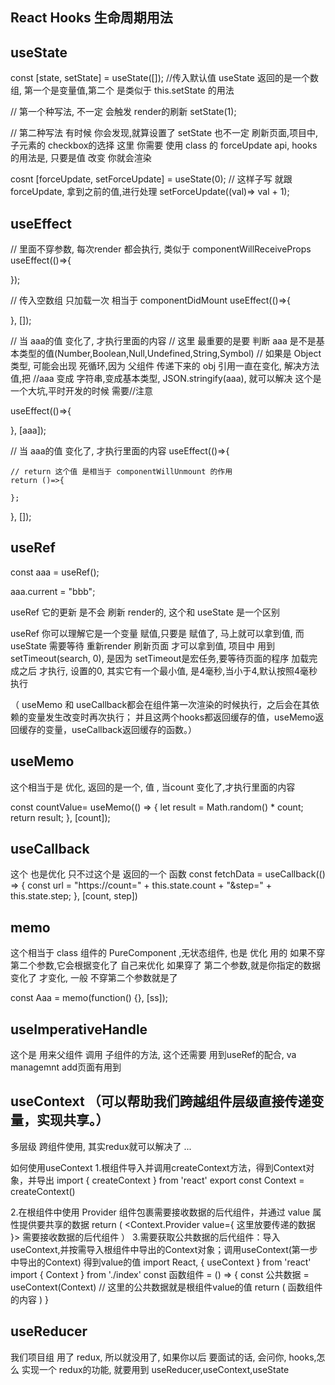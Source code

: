 ## React Hooks 生命周期用法
## useState

const [state, setState] = useState([]); //传入默认值
useState 返回的是一个数组, 第一个是变量值,第二个 是类似于 this.setState 的用法

// 第一个种写法, 不一定 会触发 render的刷新
setState(1);

// 第二种写法
有时候 你会发现,就算设置了 setState 也不一定 刷新页面,项目中,子元素的 checkbox的选择
这里 你需要 使用 class 的 forceUpdate api, hooks的用法是, 只要是值 改变 你就会渲染

cosnt [forceUpdate, setForceUpdate] = useState(0);
// 这样子写 就跟 forceUpdate, 拿到之前的值,进行处理
setForceUpdate((val)=> val + 1);

## useEffect 

// 里面不穿参数, 每次render 都会执行, 类似于 componentWillReceiveProps
useEffect(()=>{

});

// 传入空数组 只加载一次 相当于 componentDidMount
useEffect(()=>{

}, []);

// 当 aaa的值 变化了, 才执行里面的内容
// 这里 最重要的是要 判断 aaa 是不是基本类型的值(Number,Boolean,Null,Undefined,String,Symbol)
// 如果是 Object 类型, 可能会出现 死循环,因为 父组件 传递下来的 obj 引用一直在变化, 解决方法 值,把
//aaa 变成 字符串,变成基本类型, JSON.stringify(aaa), 就可以解决 这个是一个大坑,平时开发的时候 需要//注意

useEffect(()=>{

}, [aaa]);

// 当 aaa的值 变化了, 才执行里面的内容
useEffect(()=>{

    // return 这个值 是相当于 componentWillUnmount 的作用
    return ()=>{

    };
}, []);


## useRef 
const aaa = useRef();

aaa.current = "bbb";

useRef 它的更新 是不会 刷新 render的, 这个和 useState 是一个区别

useRef 你可以理解它是一个变量 赋值,只要是 赋值了, 马上就可以拿到值, 而useState 需要等待 重新render 刷新页面 才可以拿到值, 项目中 用到  setTimeout(search, 0), 是因为 setTimeout是宏任务,要等待页面的程序 加载完成之后 才执行, 设置的0, 其实它有一个最小值, 是4毫秒,当小于4,默认按照4毫秒执行


（ useMemo 和 useCallback都会在组件第一次渲染的时候执行，之后会在其依赖的变量发生改变时再次执行；
并且这两个hooks都返回缓存的值，useMemo返回缓存的变量，useCallback返回缓存的函数。）
## useMemo
这个相当于是 优化, 返回的是一个, 值 , 当count 变化了,才执行里面的内容 

const countValue= useMemo(() => {
       let result = Math.random() * count;
        return result;
}, [count]);

## useCallback
这个 也是优化 只不过这个是 返回的一个 函数
  const fetchData = useCallback(() => {
    const url =
      "https://count=" + this.state.count + "&step=" + this.state.step;
  }, [count, step])

<Child fetchData={fetchData} />

## memo
这个相当于 class 组件的 PureComponent ,无状态组件, 也是 优化 用的
如果不穿 第二个参数,它会根据变化了 自己来优化
如果穿了 第二个参数,就是你指定的数据变化了 才变化, 一般 不穿第二个参数就是了

const Aaa = memo(function() {}, [ss]);

## useImperativeHandle
这个是 用来父组件 调用 子组件的方法, 这个还需要 用到useRef的配合, va managemnt add页面有用到

## useContext （可以帮助我们跨越组件层级直接传递变量，实现共享。）

多层级 跨组件使用, 其实redux就可以解决了 ...

如何使用useContext
1.根组件导入并调用createContext方法，得到Context对象，并导出
import { createContext } from 'react'
export const Context = createContext()

2.在根组件中使用 Provider 组件包裹需要接收数据的后代组件，并通过 value 属性提供要共享的数据
return (
  <Context.Provider value={ 这里放要传递的数据 }>
  	需要接收数据的后代组件
  </Provider>
）
3.需要获取公共数据的后代组件：导入useContext,并按需导入根组件中导出的Context对象；调用useContext(第一步中导出的Context) 得到value的值
import React, { useContext } from 'react'
import { Context } from './index'
const 函数组件 = () => {
    const 公共数据 = useContext(Context) // 这里的公共数据就是根组件value的值
    return ( 函数组件的内容 )
}

## useReducer 
我们项目组 用了 redux, 所以就没用了, 如果你以后 要面试的话, 会问你, hooks,怎么 实现一个 redux的功能,
就要用到 useReducer,useContext,useState











